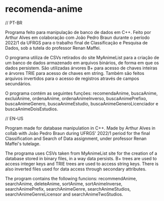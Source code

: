 # recomenda-anime

// PT-BR

Programa feito para manipulação de banco de dados em C++. Feito por Arthur Alves em colaboração com João Pedro Braun durante o período 2022/1 da UFRGS para o trabalho final de Classificação e Pesquisa de Dados, sob a tutela do professor Renan Maffei.

O programa utiliza de CSVs retirados do site MyAnimeList para a criação de um banco de dados armazenado em arquivos binários, de forma em que os dados persistem.
São utilizadas árvores B+ para acesso de chaves inteiras e árvores TRIE para acesso de chaves em string. Também são feitos arquivos invertidos para o acesso de registros através de campos secundários.

O programa contém as seguintes funções: recomendaAnime, buscaAnime, excluiAnime, ordenaAnime, ordenaAnimeInverso, buscaAnimePrefixo, buscaAnimeGenero, buscaAnimeEstudio, buscaAnimeGeneroLicenciador e buscaAnimeDoisEstudios.

// EN-US

Program made for database manipulation in C++. Made by Arthur Alves in collab with João Pedro Braun during UFRGS' 2022/1 period for the final Classification and Search of Data assignment, under professor Renan Maffei's tutelage.

The programa uses CSVs taken from MyAnimeList site for the creation of a database stored in binary files, in a way data persists.
B+ trees are used to access integer keys and TRIE trees are used to access string keys. There is also inverted files used for data access through secondary attributes.

The program contains the following funcions: recommendAnime, searchAnime, deleteAnime, sortAnime, sortAnimeInverse, searchAnimePrefix, searchAnimeGenre, searchAnimeStudios, searchAnimeGenreLicensor and searchAnimeTwoStudios.
